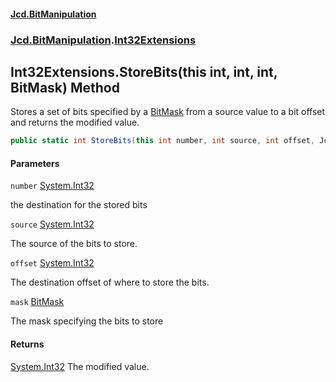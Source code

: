 #### [Jcd.BitManipulation](index 'index')

### [Jcd.BitManipulation](Jcd.BitManipulation 'Jcd.BitManipulation').[Int32Extensions](Jcd.BitManipulation.Int32Extensions 'Jcd.BitManipulation.Int32Extensions')

## Int32Extensions.StoreBits(this int, int, int, BitMask) Method

Stores a set of bits specified by a [BitMask](Jcd.BitManipulation.BitMask 'Jcd.BitManipulation.BitMask') from a source value to a bit offset and returns the modified
value.

```csharp
public static int StoreBits(this int number, int source, int offset, Jcd.BitManipulation.BitMask mask);
```

#### Parameters

<a name='Jcd.BitManipulation.Int32Extensions.StoreBits(thisint,int,int,Jcd.BitManipulation.BitMask).number'></a>

`number` [System.Int32](https://docs.microsoft.com/en-us/dotnet/api/System.Int32 'System.Int32')

the destination for the stored bits

<a name='Jcd.BitManipulation.Int32Extensions.StoreBits(thisint,int,int,Jcd.BitManipulation.BitMask).source'></a>

`source` [System.Int32](https://docs.microsoft.com/en-us/dotnet/api/System.Int32 'System.Int32')

The source of the bits to store.

<a name='Jcd.BitManipulation.Int32Extensions.StoreBits(thisint,int,int,Jcd.BitManipulation.BitMask).offset'></a>

`offset` [System.Int32](https://docs.microsoft.com/en-us/dotnet/api/System.Int32 'System.Int32')

The destination offset of where to store the bits.

<a name='Jcd.BitManipulation.Int32Extensions.StoreBits(thisint,int,int,Jcd.BitManipulation.BitMask).mask'></a>

`mask` [BitMask](Jcd.BitManipulation.BitMask 'Jcd.BitManipulation.BitMask')

The mask specifying the bits to store

#### Returns

[System.Int32](https://docs.microsoft.com/en-us/dotnet/api/System.Int32 'System.Int32')
The modified value.